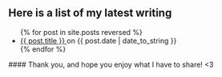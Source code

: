 
## Here is a list of my latest writing
<ul>
  {% for post in site.posts reversed %}
    <li>
      <a href="{{ post.url }}">{{ post.title }} </a> on {{ post.date | date_to_string }}
    </li>
  {% endfor %}
</ul>
#### Thank you, and hope you enjoy what I have to share! <3

